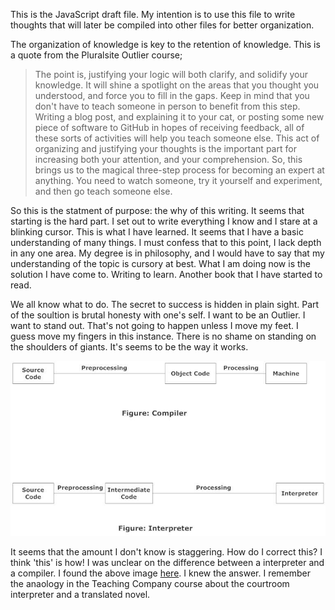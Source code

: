 This is the JavaScript draft file. My intention is to use this file to write thoughts that will later be compiled into other files for better organization.

The organization of knowledge is key to the retention of knowledge. This is a quote from the Pluralsite Outlier course;

> The point is, justifying your logic will both clarify, and solidify your knowledge. It will shine a spotlight on the areas that you thought you understood, and force you to fill in the gaps. Keep in mind that you don't have to teach someone in person to benefit from this step. Writing a blog post, and explaining it to your cat, or posting some new piece of software to GitHub in hopes of receiving feedback, all of these sorts of activities will help you teach someone else. This act of organizing and justifying your thoughts is the important part for increasing both your attention, and your comprehension. So, this brings us to the magical three-step process for becoming an expert at anything. You need to watch someone, try it yourself and experiment, and then go teach someone else.

So this is the statment of purpose: the why of this writing. It seems that starting is the hard part. I set out to write everything I know and I stare at a blinking cursor. This is what I have learned. It seems that I have a basic understanding of many things. I must confess that to this point, I lack depth in any one area. My degree is in philosophy, and I would have to say that my understanding of the topic is cursory at best. What I am doing now is the solution I have come to. Writing to learn. Another book that I have started to read.

We all know what to do. The secret to success is hidden in plain sight. Part of the soultion is brutal honesty with one's self. I want to be an Outlier. I want to stand out. That's not going to happen unless I move my feet. I guess move my fingers in this instance. There is no shame on standing on the shoulders of giants. It's seems to be the way it works.

![image](/images/interpvcomp.jpeg)

It seems that the amount I don't know is staggering. How do I correct this? I think 'this' is how! I was unclear on the difference between a interpreter and a compiler. I found the above image [here](https://www.programiz.com/article/difference-compiler-interpreter). I knew the answer. I remember the anaology in the Teaching Company course about the courtroom interpreter and a translated novel.
